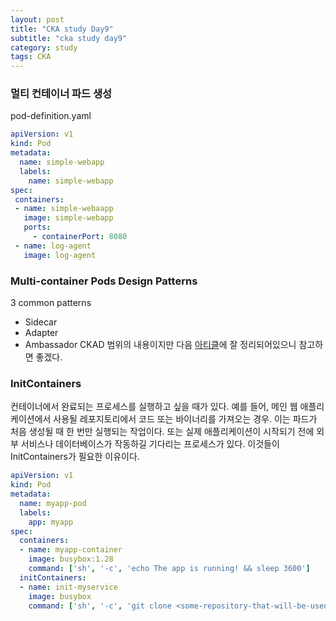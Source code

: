 ```yaml
---
layout: post
title: "CKA study Day9"
subtitle: "cka study day9"
category: study
tags: CKA
---
```


 ### 멀티 컨테이너 파드 생성
 pod-definition.yaml
 ```yaml
 apiVersion: v1
 kind: Pod
 metadata:
   name: simple-webapp
   labels:
     name: simple-webapp
spec:
  containers:
  - name: simple-webaapp
    image: simple-webapp
    ports:
      - containerPort: 8080
  - name: log-agent
    image: log-agent
```

### Multi-container Pods Design Patterns
3 common patterns
- Sidecar
- Adapter
- Ambassador
CKAD 범위의 내용이지만 다음 [아티클]에 잘 정리되어있으니 참고하면 좋겠다.

### InitContainers
컨테이너에서 완료되는 프로세스를 실행하고 싶을 때가 있다. 예를 들어, 메인 웹 애플리케이션에서 사용될 레포지토리에서 코드 또는 바이너리를 가져오는 경우.
이는 파드가 처음 생성될 때 한 번만 실행되는 작업이다. 또는 실제 애플리케이션이 시작되기 전에 외부 서비스나 데이터베이스가 작동하길 기다리는 프로세스가 있다.
이것들이 InitContainers가 필요한 이유이다.

```yaml
apiVersion: v1
kind: Pod
metadata:
  name: myapp-pod
  labels:
    app: myapp
spec:
  containers:
  - name: myapp-container
    image: busybox:1.28
    command: ['sh', '-c', 'echo The app is running! && sleep 3600']
  initContainers:
  - name: init-myservice
    image: busybox
    command: ['sh', '-c', 'git clone <some-repository-that-will-be-used-by-application>; done;']
```


[아티클]: https://matthewpalmer.net/kubernetes-app-developer/articles/multi-container-pod-design-patterns.html
